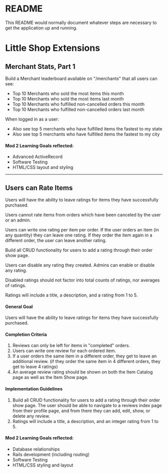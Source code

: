 # README

This README would normally document whatever steps are necessary to get the
application up and running.

# Little Shop Extensions

## Merchant Stats, Part 1

Build a Merchant leaderboard available on "/merchants" that all users can see:

- Top 10 Merchants who sold the most items this month
- Top 10 Merchants who sold the most items last month
- Top 10 Merchants who fulfilled non-cancelled orders this month
- Top 10 Merchants who fulfilled non-cancelled orders last month

When logged in as a user:

- Also see top 5 merchants who have fulfilled items the fastest to my state
- Also see top 5 merchants who have fulfilled items the fastest to my city

#### Mod 2 Learning Goals reflected:

- Advanced ActiveRecord
- Software Testing
- HTML/CSS layout and styling

---

## Users can Rate Items

Users will have the ability to leave ratings for items they have successfully purchased.

Users cannot rate items from orders which have been canceled by the user or an admin.

Users can write one rating per item per order. If the user orders an item (in any quantity) they can leave one rating. If they order the item again in a different order, the user can leave another rating.

Build all CRUD functionality for users to add a rating through their order show page.

Users can disable any rating they created. Admins can enable or disable any rating.

Disabled ratings should not factor into total counts of ratings, nor averages of ratings.

Ratings will include a title, a description, and a rating from 1 to 5.

#### General Goal

Users will have the ability to leave ratings for items they have successfully purchased.

#### Completion Criteria

1. Reviews can only be left for items in "completed" orders.
1. Users can write one review for each ordered item.
1. If a user orders the same item in a different order, they get to leave an additional review. (if they order the same item in 4 different orders, they get to leave 4 ratings)
1. An average review rating should be shown on both the Item Catalog page as well as the Item Show page.

#### Implementation Guidelines

1. Build all CRUD functionality for users to add a rating through their order show page. The user should be able to navigate to a reviews index page from their profile page, and from there they can add, edit, show, or delete any review.
1. Ratings will include a title, a description, and an integer rating from 1 to 5.

#### Mod 2 Learning Goals reflected:

- Database relationships
- Rails development (including routing)
- Software Testing
- HTML/CSS styling and layout
